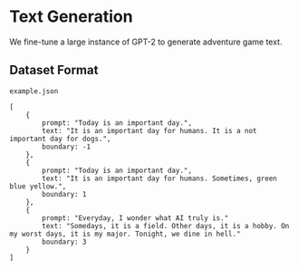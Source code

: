 # Text Generation
We fine-tune a large instance of GPT-2 to generate adventure game text.

## Dataset Format
`example.json`
```
[
    {
        prompt: "Today is an important day.",
        text: "It is an important day for humans. It is a not important day for dogs.",
        boundary: -1
    },
    {
        prompt: "Today is an important day.",
        text: "It is an important day for humans. Sometimes, green blue yellow.",
        boundary: 1
    },
    {
        prompt: "Everyday, I wonder what AI truly is."
        text: "Somedays, it is a field. Other days, it is a hobby. On my worst days, it is my major. Tonight, we dine in hell."
        boundary: 3
    }
]
```
